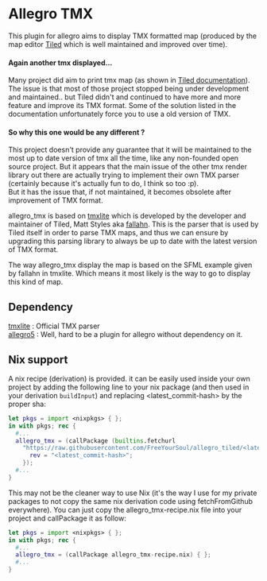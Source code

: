 # Allegro TMX

This plugin for allegro aims to display TMX formatted map (produced by the map editor [Tiled](https://www.mapeditor.org/) which is well maintained and improved over time).

#### Again another tmx displayed...

Many project did aim to print tmx map (as shown in [Tiled documentation](https://doc.mapeditor.org/en/stable/reference/support-for-tmx-maps/)). The issue is that most of those project stopped being under development and maintained.. but Tiled didn't and continued to have more and more feature and improve its TMX format. Some of the solution listed in the documentation unfortunately force you to use a old version of TMX.

#### So why this one would be any different ? 

This project doesn't provide any guarantee that it will be maintained to the most up to date version of tmx all the time, like any non-founded open source project. But it appears that the main issue of the other tmx render library out there are actually trying to implement their own TMX parser (certainly because it's actually fun to do, I think so too :p).  
 But it has the issue that, if not maintained, it becomes obsolete after improvement of TMX format.  
 
allegro_tmx is based on [tmxlite](https://github.com/fallahn/tmxlite) which is developed by the developer and maintainer of Tiled, Matt Styles aka [fallahn](https://github.com/fallahn). This is the parser that is used by Tiled itself in order to parse TMX maps, and thus we can ensure by upgrading this parsing library to always be up to date with the latest version of TMX format. 

The way allegro_tmx display the map is based on the SFML example given by fallahn in tmxlite. Which means it most likely is the way to go to display this kind of map.

## Dependency

[tmxlite](https://github.com/fallahn/tmxlite) : Official TMX parser  
[allegro5](https://github.com/liballeg/allegro5) : Well, hard to be a plugin for allegro without dependency on it.

## Nix support

A nix recipe (derivation) is provided. it can be easily used inside your own project by adding the following line to your nix package (and then used in your derivation `buildInput`) and replacing <latest_commit-hash> by the proper sha:

```nix
let pkgs = import <nixpkgs> { };
in with pkgs; rec {
  #...
  allegro_tmx = (callPackage (builtins.fetchurl
    "https://raw.githubusercontent.com/FreeYourSoul/allegro_tiled/<latest_commit-hash>/allegro_tmx-recipe.nix") {
      rev = "<latest_commit-hash>";
    });
  #...
}
``` 

This may not be the cleaner way to use Nix (it's the way I use for my private packages to not copy the same nix derivation code using fetchFromGithub everywhere). You can just copy the allegro_tmx-recipe.nix file into your project and callPackage it as follow:

```nix
let pkgs = import <nixpkgs> { };
in with pkgs; rec {
  #...
  allegro_tmx = (callPackage allegro_tmx-recipe.nix) { };
  #...
}
``` 
